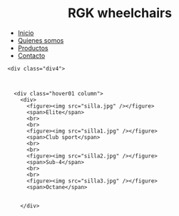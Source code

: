 <!DOCTYPE html>
<html lang="en">
<head>
    <meta charset="UTF-8">
    <meta name="viewport" content="width=device-width, initial-scale=1.0">
    <link rel="stylesheet" type="text/css" href="animaciones1.css">
    <title>Document</title>
</head>
<body>
  <div class="parent">
    <div class="div1"><img src="rgk2.jpg" alt=""> </div>
    <div class="div6"><center><h1>RGK wheelchairs</center></h1></div>
    <div class="div2"> <nav>
      <ul>
        <li><a href="">Inicio</a></li>
        <li><a href="">Quienes somos</a></li>
        <li><a href="">Productos</a></li>
        <li><a href="">Contacto</a></li>
      </ul>
    </nav></div>
   
    <div class="div4"> 
      
      
      
      <div class="hover01 column">
        <div>
          <figure><img src="silla.jpg" /></figure>
          <span>Elite</span>
          <br>
          <br>
          <figure><img src="silla1.jpg" /></figure>
          <span>Club sport</span>
          <br>
          <br>
          <figure><img src="silla2.jpg" /></figure>
          <span>Sub-4</span>
          <br>
          <br>
          <figure><img src="silla3.jpg" /></figure>
          <span>Octane</span>


        </div>

      
      
    
</body>
</html>
